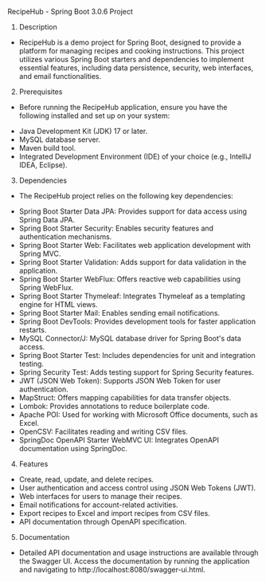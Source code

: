 RecipeHub - Spring Boot 3.0.6 Project

1. Description

- RecipeHub is a demo project for Spring Boot, designed to provide a platform for managing recipes and cooking instructions. This project utilizes various Spring Boot starters and dependencies to implement essential features, including data persistence, security, web interfaces, and email functionalities.

2. Prerequisites

* Before running the RecipeHub application, ensure you have the following installed and set up on your system:
- Java Development Kit (JDK) 17 or later.
- MySQL database server.
- Maven build tool.
- Integrated Development Environment (IDE) of your choice (e.g., IntelliJ IDEA, Eclipse).

3. Dependencies

* The RecipeHub project relies on the following key dependencies:
- Spring Boot Starter Data JPA: Provides support for data access using Spring Data JPA.
- Spring Boot Starter Security: Enables security features and authentication mechanisms.
- Spring Boot Starter Web: Facilitates web application development with Spring MVC.
- Spring Boot Starter Validation: Adds support for data validation in the application.
- Spring Boot Starter WebFlux: Offers reactive web capabilities using Spring WebFlux.
- Spring Boot Starter Thymeleaf: Integrates Thymeleaf as a templating engine for HTML views.
- Spring Boot Starter Mail: Enables sending email notifications.
- Spring Boot DevTools: Provides development tools for faster application restarts.
- MySQL Connector/J: MySQL database driver for Spring Boot's data access.
- Spring Boot Starter Test: Includes dependencies for unit and integration testing.
- Spring Security Test: Adds testing support for Spring Security features.
- JWT (JSON Web Token): Supports JSON Web Token for user authentication.
- MapStruct: Offers mapping capabilities for data transfer objects.
- Lombok: Provides annotations to reduce boilerplate code.
- Apache POI: Used for working with Microsoft Office documents, such as Excel.
- OpenCSV: Facilitates reading and writing CSV files.
- SpringDoc OpenAPI Starter WebMVC UI: Integrates OpenAPI documentation using SpringDoc.

4. Features
- Create, read, update, and delete recipes.
- User authentication and access control using JSON Web Tokens (JWT).
- Web interfaces for users to manage their recipes.
- Email notifications for account-related activities.
- Export recipes to Excel and import recipes from CSV files.
- API documentation through OpenAPI specification.

5. Documentation
- Detailed API documentation and usage instructions are available through the Swagger UI. Access the documentation by running the application and navigating to http://localhost:8080/swagger-ui.html.
